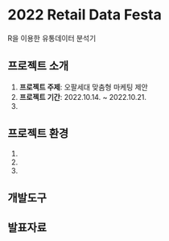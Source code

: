# 2022 Retail Data Festa
R을 이용한 유통데이터 분석기

## 프로젝트 소개
1. **프로젝트 주제**: 오팔세대 맞춤형 마케팅 제안
2. **프로젝트 기간**: 2022.10.14. ~ 2022.10.21.
3. 

## 프로젝트 환경
1. 
2.
3.

## 개발도구


## 발표자료


